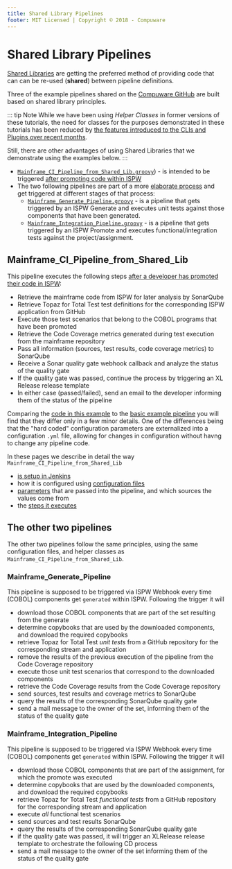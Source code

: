 ```yaml
---
title: Shared Library Pipelines
footer: MIT Licensed | Copyright © 2018 - Compuware
---
```


# Shared Library Pipelines

[Shared Libraries](https://jenkins.io/doc/book/pipeline/shared-libraries/) are getting the preferred method of providing code that can can be re-used (**shared**) between pipeline definitions. 

Three of the example pipelines shared on the [Compuware GitHub](https://github.com/cpwr-devops/DevOps-Examples/) are built based on shared library principles. 

::: tip Note
While we have been using *Helper Classes* in former versions of these tutorials, the need for classes for the purposes demonstrated in these tutorials has been reduced by [the features introduced to the CLIs and Plugins over recent months](../pipelines/readme.md#what-has-changed-in-april-2021).

Still, there are other advantages of using Shared Libraries that we demonstrate using the examples below.
:::

- [`Mainframe_CI_Pipeline_from_Shared_Lib.groovy`](https://github.com/cpwr-devops/DevOps-Examples/blob/master/vars/Mainframe_CI_Pipeline_from_Shared_Lib.groovy)) - is intended to be triggered [after promoting code within ISPW](../pipelines/basic_scenario.md)
- The two following pipelines are part of a more [elaborate process](../advanced_pipelines/elaborate_scenario.md) and get triggered at different stages of that process:
    - [`Mainframe_Generate_Pipeline.groovy`](https://github.com/cpwr-devops/DevOps-Examples/tree/master/vars/Mainframe_Generate_Pipeline.groovy) - is a pipeline that gets triggered by an ISPW Generate and executes unit tests against those components that have been generated.
    - [`Mainframe_Integration_Pipeline.groovy`](https://github.com/cpwr-devops/DevOps-Examples/tree/master/vars/Mainframe_Integration_Pipeline.groovy) - is a pipeline that gets triggered by an ISPW Promote and executes functional/integration tests against the project/assignment.

## Mainframe_CI_Pipeline_from_Shared_Lib

This pipeline executes the following steps [after a developer has promoted their code in ISPW](../pipelines/basic_scenario.md):
- Retrieve the mainframe code from ISPW for later analysis by SonarQube
- Retrieve Topaz for Total Test test definitions for the corresponding ISPW application from GitHub
- Execute those test scenarios that belong to the COBOL programs that have been promoted
- Retrieve the Code Coverage metrics generated during test execution from the mainframe repository
- Pass all information (sources, test results, code coverage metrics) to SonarQube
- Receive a Sonar quality gate webhook callback and analyze the status of the quality gate
- If the quality gate was passed, continue the process by triggering an XL Release release template
- In either case (passed/failed), send an email to the developer informing them of the status of the pipeline

Comparing the [code in this example]() to the [basic example pipeline]() you will find that they differ only in a few minor details. One of the differences being that the "hard coded" configuration parameters are externalized into a configuration `.yml` file, allowing for changes in configuration without havng to change any pipeline code.

In these pages we describe in detail the way `Mainframe_CI_Pipeline_from_Shared_Lib` 
- [is setup in Jenkins](./setup.md)
- how it is configured using [configuration files](./config_files.md)
- [parameters](./parameters.md) that are passed into the pipeline, and which sources the values come from
- the [steps it executes](./steps.md)

## The other two pipelines

The other two pipelines follow the same principles, using the same configuration files, and helper classes as `Mainframe_CI_Pipeline_from_Shared_Lib`.

### Mainframe_Generate_Pipeline

This pipeline is supposed to be triggered via ISPW Webhook every time (COBOL) components get `generated` within ISPW. Following the trigger it will
- download those COBOL components that are part of the set resulting from the generate
- determine copybooks that are used by the downloaded components, and download the required copybooks
- retrieve Topaz for Total Test *unit tests* from a GitHub repository for the corresponding stream and application
- remove the results of the previous execution of the pipeline from the Code Coverage repository
- execute those unit test scenarios that correspond to the downloaded components
- retrieve the Code Coverage results from the Code Coverage repository
- send sources, test results and coverage metrics to SonarQube
- query the results of the corresponding SonarQube quality gate
- send a mail message to the owner of the set, informing them of the status of the quality gate

### Mainframe_Integration_Pipeline

This pipeline is supposed to be triggered via ISPW Webhook every time (COBOL) components get `generated` within ISPW. Following the trigger it will
- download those COBOL components that are part of the assignment, for which the promote was executed
- determine copybooks that are used by the downloaded components, and download the required copybooks
- retrieve Topaz for Total Test *functional tests* from a GitHub repository for the corresponding stream and application
- execute *all* functional test scenarios
- send sources and test results SonarQube
- query the results of the corresponding SonarQube quality gate
- if the quality gate was passed, it will trigger an XLRelease release template to orchestrate the following CD process
- send a mail message to the owner of the set informing them of the status of the quality gate
<!--stackedit_data:
eyJoaXN0b3J5IjpbLTgyMzc0NDczLC0xMTEzNDEwNjM5XX0=
-->